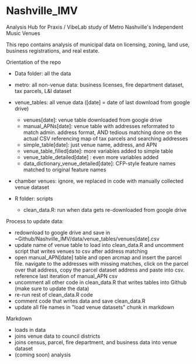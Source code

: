 # Nashville_IMV
Analysis Hub for Praxis / VibeLab study of Metro Nashville's Independent Music Venues

This repo contains analysis of municipal data on licensing, zoning, land use, business registrations, and real estate.

Orientation of the repo
 - Data folder: all the data
  - metro: all non-venue data: business licenses, fire department dataset, tax parcels, L&I dataset
  - venue_tables: all venue data ([date] = date of last download from google drive)
    - venues[date]: venue table downloaded from google drive
    - manual_APNs[date]: venue table with addresses reformated to match admin. address format, AND tedious matching done on the actual CSV referencing map of tax parcels and searching addresses
    - simple_table[date]: just venue name, address, and APN
    - venue_table_filled[date]: more variables added to simple table
    - venue_table_detailed[date] : even more variables added
    - data_dictionary_venue_detailed[date]: CFP-style feature names matched to original feature names
  - chamber venues: ignore, we replaced in code with manually collected venue dataset
  
- R folder: scripts
  - clean_data.R: run when data gets re-downloaded from google drive
  
  
Process to update data:
- redownload to google drive and save in ~Github/Nashville_IMV/data/venue_tables/venues[date].csv
- update name of venue table to load into clean_data.R and uncomment script that writes venues to csv after address matching
- open manual_APN[date] table and open arcmap and insert the parcel file. navigate to the addresses with missing matches, click on the parcel over that address, copy the parcel dataset address and paste into csv. reference last iteration of manual_APN csv
- uncomment all other code in clean_data.R that writes tables into Github (make sure to update the data)
- re-run rest of clean_data.R code
- comment code that writes data and save clean_data.R
- update all file names in "load venue datasets" chunk in markdown

Markdown 
- loads in data
- joins venue data to council districts
- joins census, parcel, fire department, and business data into venue dataset
- (coming soon) analysis
